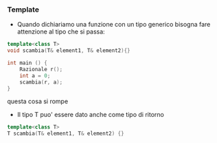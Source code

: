 ### Template
- Quando dichiariamo una funzione con un tipo generico bisogna fare attenzione al tipo che si passa:
```cpp
template<class T>
void scambia(T& element1, T& element2){}

int main () {
	Razionale r();
	int a = 0;
	scambia(r, a);
}
```
questa cosa si rompe
- Il tipo T puo' essere dato anche come tipo di ritorno 
```cpp
template<class T>
T scambia(T& element1, T& element2) {}
```
